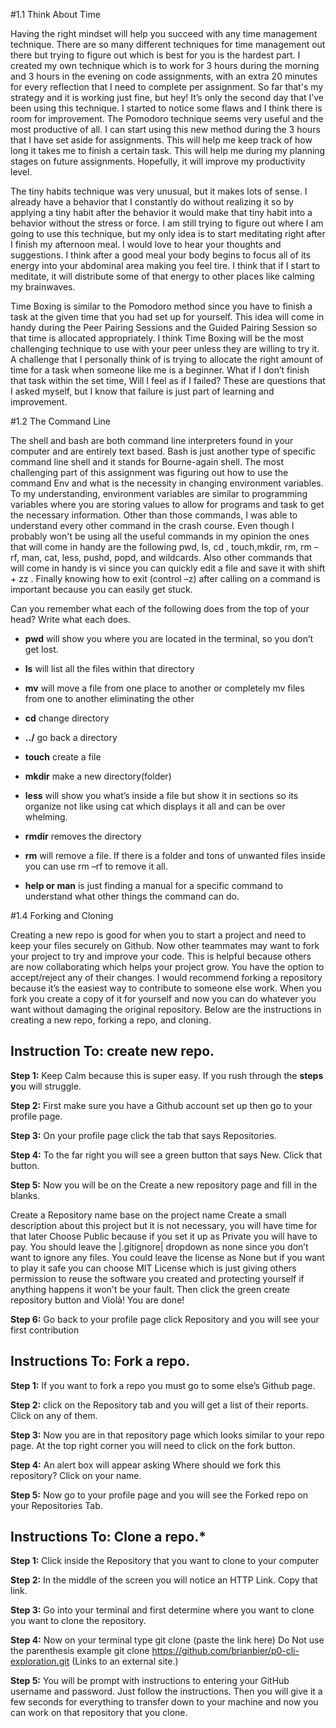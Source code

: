 #1.1 Think About Time

Having the right mindset will help you succeed with any time management technique. There are so many different techniques for time management out there but trying to figure out which is best for you is the hardest part. I created my own technique which is to work for 3 hours during the morning and 3 hours in the evening on code assignments, with an extra 20 minutes for every reflection that I need to complete per assignment. So far that's my strategy and it is working just fine, but hey! It’s only the second day that I’ve been using this technique. I started to notice some flaws and I think there is room for improvement. The Pomodoro technique seems very useful and the most productive of all. I can start using this new method during the 3 hours that I have set aside for assignments. This will help me keep track of how long it takes me to finish a certain task. This will help me during my planning stages on future assignments. Hopefully, it will improve my productivity level.

The tiny habits technique was very unusual, but it makes lots of sense. I already have a behavior that I constantly do without realizing it so by applying a tiny habit after the behavior it would make that tiny habit into a behavior without the stress or force. I am still trying to figure out where I am going to use this technique, but my only idea is to start meditating right after I finish my afternoon meal. I would love to hear your thoughts and suggestions. I think after a good meal your body begins to focus all of its energy into your abdominal area making you feel tire. I think that if I start to meditate, it will distribute some of that energy to other places like calming my brainwaves.

Time Boxing is similar to the Pomodoro method since you have to finish a task at the given time that you had set up for yourself. This idea will come in handy during the Peer Pairing Sessions and the Guided Pairing Session so that time is allocated appropriately. I think Time Boxing will be the most challenging technique to use with your peer unless they are willing to try it. A challenge that I personally think of is trying to allocate the right amount of time for a task when someone like me is a beginner. What if I don’t finish that task within the set time, Will I feel as if I failed? These are questions that I asked myself, but I know that failure is just part of learning and improvement.

#1.2 The Command Line

The shell and bash are both command line interpreters found in your computer and are entirely text based. Bash is just another type of specific command line shell and it stands for Bourne-again shell. The most challenging part of this assignment was figuring out how to use the command Env and what is the necessity in changing environment variables. To my understanding, environment variables are similar to programming variables where you are storing values to allow for programs and task to get the necessary information. Other than those commands, I was able to understand every other command in the crash course. Even though I probably won't be using all the useful commands in my opinion the ones that will come in handy are the following pwd, ls, cd , touch,mkdir, rm, rm –rf, man, cat, less, pushd,  popd, and wildcards. Also other commands that will come in handy is vi since you can quickly edit a file and save it with shift + zz . Finally knowing how to exit (control –z) after calling on a command is important because you can easily get stuck.

Can you remember what each of the following does from the top of your head? Write what each does.

- **pwd** will show you where you are located in the terminal, so you don’t get lost.

- **ls** will list all the files within that directory

- **mv** will move a file from one place to another or completely mv files from one to another eliminating the other

- **cd** change directory

- **../** go back a directory

- **touch** create a file

- **mkdir** make a new directory(folder)

- **less** will show you what’s inside a file but show it in sections so its organize not like using cat which displays it all and can be over whelming.

- **rmdir** removes the directory

- **rm** will remove a file. If there is a folder and tons of unwanted files inside you can use rm –rf to remove it all.

- **help or man** is just finding a manual for a specific command to understand what other things the command can do.

 

#1.4 Forking and Cloning

Creating a new repo is good for when you to start a project and need to keep your files securely on Github. Now other teammates may want to fork your project to try and improve your code. This is helpful because others are now collaborating which helps your project grow. You have the option to accept/reject any of their changes. I would recommend forking a repository because it’s the easiest way to contribute to someone else work. When you fork you create a copy of it for yourself and now you can do whatever you want without damaging the original repository. Below are the instructions in creating a new repo, forking a repo, and cloning.


**Instruction To: create new repo.**
---
 

**Step 1:** Keep Calm because this is super easy. If you rush through the **steps y**ou will struggle.

 

**Step 2:** First make sure you have a Github account set up then go to your profile page.

 

**Step 3:** On your profile page click the tab that says Repositories.

 

**Step 4:** To the far right you will see a green button that says New. Click that button.

 

**Step 5:** Now you will be on the Create a new repository page and fill in the blanks.

Create a Repository name base on the project name
Create a small description about this project but it is not necessary, you will have time for that later
Choose Public because if you set it up as Private you will have to pay.
You should leave the |.gitignore| dropdown as none since you don’t want to ignore any files.
You could leave the license as None but if you want to play it safe you can choose MIT License which is just giving others permission to reuse the software you created and protecting yourself if anything happens it won't be your fault.
Then click the green create repository button and Violà! You are done!
 

**Step 6:** Go back to your profile page click Repository and you will see your first contribution

 

**Instructions To: Fork a repo.**
---
 

**Step 1:** If you want to fork a repo you must go to some else’s Github page.

 

**Step 2:** click on the Repository tab and you will get a list of their reports. Click on any of them.

 

**Step 3:** Now you are in that repository page which looks similar to your repo page. At the top right corner you will need to click on the fork button.

 

**Step 4:** An alert box will appear asking Where should we fork this repository? Click on your name.

**Step 5:** Now go to your profile page and you will see the Forked repo on your Repositories Tab.

 

**Instructions To: Clone a repo.***
---


**Step 1:** Click inside the Repository that you want to clone to your computer

 

**Step 2:** In the middle of the screen you will notice an HTTP Link. Copy that link.

 

**Step 3:** Go into your terminal and first determine where you want to clone you want to clone the repository.

 

**Step 4:** Now on your terminal type git clone (paste the link here) Do Not use the parenthesis example git clone https://github.com/brianbier/p0-cli-exploration.git (Links to an external site.)

 

**Step 5:** You will be prompt with instructions to entering your GitHub username and password. Just follow the instructions. Then you will give it a few seconds for everything to transfer down to your machine and now you can work on that repository that you clone.
